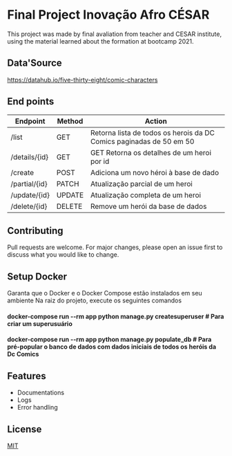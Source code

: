 # Final Project Inovação Afro CÉSAR

This project was made by final avaliation from teacher and CESAR institute, using the material learned about the formation at bootcamp 2021.
## Data'Source
https://datahub.io/five-thirty-eight/comic-characters

## End points

|      Endpoint       |       Method        |       Action        |
| ------------------- | ------------------- | ------------------- |
| /list               |   GET               |  Retorna lista de todos os herois da DC Comics paginadas de 50 em 50 |
| /details/{id}       |   GET               |  GET	 Retorna os detalhes de um heroi por id 
| /create	          |   POST              |Adiciona um novo héroi  à base de dado |   
| /partial/{id}       |   PATCH             | Atualização parcial de um heroi|  
| /update/{id}        |   UPDATE            | Atualização completa de um heroi|  
| /delete/{id}        |   DELETE            |Remove um herói da base de dados |   

## Contributing
Pull requests are welcome. For major changes, please open an issue first to discuss what you would like to change.
## Setup Docker
Garanta que o Docker e o Docker Compose estão instalados em seu ambiente
Na raiz do projeto, execute os seguintes comandos
#### docker-compose run --rm app python manage.py createsuperuser # Para criar um superusuário
#### docker-compose run --rm app python manage.py populate_db # Para pré-popular o banco de dados com dados iniciais de todos os heróis da Dc Comics
## Features
* Documentations
* Logs
* Error handling



## License
[MIT](https://choosealicense.com/licenses/mit/)